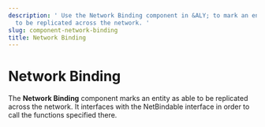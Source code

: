 ```yaml
---
description: ' Use the Network Binding component in &ALY; to mark an entity as able
  to be replicated across the network. '
slug: component-network-binding
title: Network Binding
---
```

# Network Binding<a name="component-network-binding"></a>

The **Network Binding** component marks an entity as able to be replicated across the network\. It interfaces with the NetBindable interface in order to call the functions specified there\.